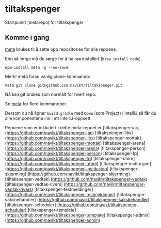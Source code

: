 # tiltakspenger

Startpunkt (metarepo) for tiltakspenger

## Komme i gang

[meta](https://github.com/mateodelnorte/meta) brukes til å sette opp
repositories for alle repoene.

Enn så lenge må du sørge for å ha `npm` installert (`brew install node`).

```
npm install meta -g --no-save
```

Merk! meta foran vanlig clone-kommando:

```
meta git clone git@github.com:navikt/tiltakspenger.git
```

Nå kan git brukes som normalt for hvert repo.

Se [meta](https://github.com/mateodelnorte/meta) for flere kommandoer.

Dersom du nå åpner `build.gradle` med `Open` (som Project) i IntelliJ så får du alle komponentene inn i ett
IntelliJ-oppsett.

Repoene som er inkludert i dette meta-repoet er
[tiltakspenger-iac] (https://github.com/navikt/tiltakspenger-iac)
[tiltakspenger-libs] (https://github.com/navikt/tiltakspenger-libs)
[tiltakspenger-mottak] (https://github.com/navikt/tiltakspenger-mottak)
[tiltakspenger-arena] (https://github.com/navikt/tiltakspenger-arena)
[tiltakspenger-person] (https://github.com/navikt/tiltakspenger-person)
[tiltakspenger-fp] (https://github.com/navikt/tiltakspenger-fp)
[tiltakspenger-ufore] (https://github.com/navikt/tiltakspenger-ufore)
[tiltakspenger-institusjon] (https://github.com/navikt/tiltakspenger-institusjon)
[tiltakspenger-skjerming] (https://github.com/navikt/tiltakspenger-skjerming)
[tiltakspenger-vedtak] (https://github.com/navikt/tiltakspenger-vedtak)
[tiltakspenger-vedtak-rivers] (https://github.com/navikt/tiltakspenger-vedtak-rivers)
[tiltakspenger-testmeldinger] (https://github.com/navikt/tiltakspenger-testmeldinger)
[tiltakspenger-saksbehandler] (https://github.com/navikt/tiltakspenger-saksbehandler)
[tiltakspenger-scheduler] (https://github.com/navikt/tiltakspenger-scheduler)
[tiltakspenger-template] (https://github.com/navikt/tiltakspenger-template)
[tiltakspenger-admin] (https://github.com/navikt/tiltakspenger-admin)
